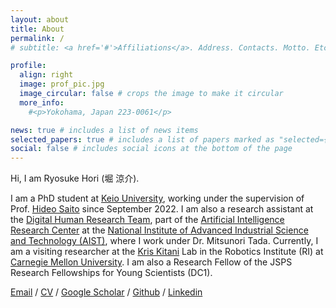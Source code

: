 ```yaml
---
layout: about
title: About
permalink: /
# subtitle: <a href='#'>Affiliations</a>. Address. Contacts. Motto. Etc.

profile:
  align: right
  image: prof_pic.jpg
  image_circular: false # crops the image to make it circular
  more_info:
    #<p>Yokohama, Japan 223-0061</p>

news: true # includes a list of news items
selected_papers: true # includes a list of papers marked as "selected={true}"
social: false # includes social icons at the bottom of the page
---
```


Hi, I am Ryosuke Hori (堀 涼介).

I am a PhD student at [Keio University](https://www.keio.ac.jp/en/), working under the supervision of Prof. [Hideo Saito](https://www.st.keio.ac.jp/en/tprofile/ics/hideo.saito.html) since September 2022. I am also a research assistant at the [Digital Human Research Team](https://dhrt.notion.site/Digital-Human-Research-Team-AIRC-AIST-8d53e3c09734402092effc93f52eee6a), part of the [Artificial Intelligence Research Center](https://www.airc.aist.go.jp/en/) at the [National Institute of Advanced Industrial Science and Technology (AIST)](https://www.aist.go.jp/index_en.html), where I work under Dr. Mitsunori Tada. Currently, I am a visiting researcher at the [Kris Kitani](https://kriskitani.github.io/) Lab in the Robotics Institute (RI) at [Carnegie Mellon University](https://www.cmu.edu/). I am also a Research Fellow of the JSPS Research Fellowships for Young Scientists (DC1).

[Email](mailto:hori-rysk@keio.jp) / [CV](https://ryosukehori.github.io/cv/) / [Google Scholar](https://scholar.google.co.in/citations?user=VMIR3zwAAAAJ&hl=en) / [Github](https://github.com/RyosukeHori) / [Linkedin]()
